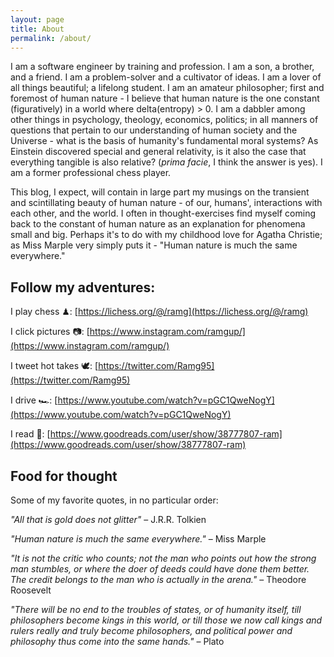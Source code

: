 ```yaml
---
layout: page
title: About
permalink: /about/
---
```


I am a software engineer by training and profession. I am a son, a brother, and a friend. I am a problem-solver and a cultivator of ideas. I am a lover of all things beautiful; a lifelong student. I am an amateur philosopher; first and foremost of human nature - I believe that human nature is the one constant (figuratively) in a world where delta(entropy) > 0. I am a dabbler among other things in psychology, theology, economics, politics; in all manners of questions that pertain to our understanding of human society and the Universe - what is the basis of humanity's fundamental moral systems? As Einstein discovered special and general relativity, is it also the case that everything tangible is also relative? (_prima facie_, I think the answer is yes). I am a former professional chess player.

This blog, I expect, will contain in large part my musings on the transient and scintillating beauty of human nature - of our, humans', interactions with each other, and the world. I often in thought-exercises find myself coming back to the constant of human nature as an explanation for phenomena small and big. Perhaps it's to do with my childhood love for Agatha Christie; as Miss Marple very simply puts it - "Human nature is much the same everywhere."

<h2> Follow my adventures: </h2>

I play chess ♟: [https://lichess.org/@/ramg](https://lichess.org/@/ramg)

I click pictures 📷: [https://www.instagram.com/ramgup/](https://www.instagram.com/ramgup/)

I tweet hot takes 🕊: [https://twitter.com/Ramg95](https://twitter.com/Ramg95)

I drive 🏎: [https://www.youtube.com/watch?v=pGC1QweNogY](https://www.youtube.com/watch?v=pGC1QweNogY)

I read 📖: [https://www.goodreads.com/user/show/38777807-ram](https://www.goodreads.com/user/show/38777807-ram)

<h2> Food for thought </h2>

Some of my favorite quotes, in no particular order:

_"All that is gold does not glitter"_ – J.R.R. Tolkien

_"Human nature is much the same everywhere."_ – Miss Marple 

_"It is not the critic who counts; not the man who points out how the strong man stumbles, or where the doer of deeds could have done them better. The credit belongs to the man who is actually in the arena."_ – Theodore Roosevelt

_"There will be no end to the troubles of states, or of humanity itself, till philosophers become kings in this world, or till those we now call kings and rulers really and truly become philosophers, and political power and philosophy thus come into the same hands."_ – Plato
